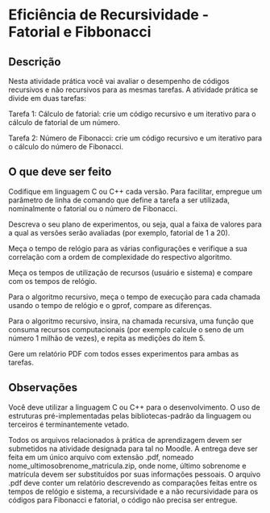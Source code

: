 # Eficiência de Recursividade - Fatorial e Fibbonacci

## Descrição

Nesta atividade prática você vai avaliar o desempenho de códigos recursivos e não recursivos para as mesmas tarefas.
A atividade prática se divide em duas tarefas:


Tarefa 1: Cálculo de fatorial: crie um código recursivo e um iterativo para o cálculo de fatorial de um número.

Tarefa 2: Número de Fibonacci: crie um código recursivo e um iterativo para o cálculo do número de Fibonacci.

## O que deve ser feito

Codifique em linguagem C ou C++ cada versão. Para facilitar, empregue um parâmetro de linha de comando que define a tarefa a ser utilizada, nominalmente o fatorial ou o número de Fibonacci.

Descreva o seu plano de experimentos, ou seja, qual a faixa de valores para a qual as versões serão avaliadas (por exemplo, fatorial de 1 a 20). 

Meça o tempo de relógio para as várias configurações e verifique a sua correlação com a ordem de complexidade do respectivo algoritmo.

Meça os tempos de utilização de recursos (usuário e sistema) e compare com os tempos de relógio.

Para o algoritmo recursivo,  meça o tempo de execução para cada chamada usando o tempo de relógio e o gprof, compare as diferenças.

Para o algoritmo recursivo, insira, na chamada recursiva, uma função que consuma recursos computacionais (por exemplo calcule o seno de um número 1 milhão de vezes), e repita as medições do item 5.


Gere um relatório PDF com todos esses experimentos para ambas as tarefas.

## Observações

Você deve utilizar a linguagem C ou C++ para o desenvolvimento. O uso de estruturas pré-implementadas pelas bibliotecas-padrão da linguagem ou terceiros é terminantemente vetado.

Todos os arquivos relacionados à prática de aprendizagem devem ser submetidos na atividade designada para tal no Moodle. A entrega deve ser feita em um único arquivo com extensão .pdf, nomeado nome_ultimosobrenome_matricula.zip, onde nome, último sobrenome e matrícula devem ser substituídos por suas informações pessoais. O arquivo .pdf deve conter um relatório descrevendo as comparações feitas entre os tempos de relógio e sistema, a recursividade e a não recursividade para os códigos para Fibonacci e fatorial, o código não precisa ser entregue.